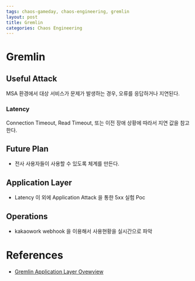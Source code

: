 ```yaml
---
tags: chaos-gameday, chaos-engineering, gremlin
layout: post 
title: Gremlin
categories: Chaos Engineering
---
```


# Gremlin

## Useful Attack

MSA 환경에서 대상 서비스가 문제가 발생하는 경우, 오류를 응답하거나 지연된다.

### Latency

Connection Timeout, Read Timeout, 또는 이전 장애 상황에 따라서 지연 값을 참고한다.

## Future Plan

- 전사 사용자들이 사용할 수 있도록 체계를 만든다.

## Application Layer

- Latency 이 외에  Application Attack 을 통한 5xx 실험 Poc

## Operations

- kakaowork webhook 을 이용해서 사용현황을 실시간으로 파악

# References

- [Gremlin Application Layer Ovewview](https://www.gremlin.com/docs/application-layer/overview/)
